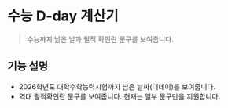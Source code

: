 # 수능 D-day 계산기
> 수능까지 남은 날과 필적 확인란 문구를 보여줍니다.

## 기능 설명
- 2026학년도 대학수학능력시험까지 남은 날짜(디데이)를 보여줍니다.
- 역대 필적확인란 문구를 보여줍니다. 현재는 일부 문구만을 지원합니다.
